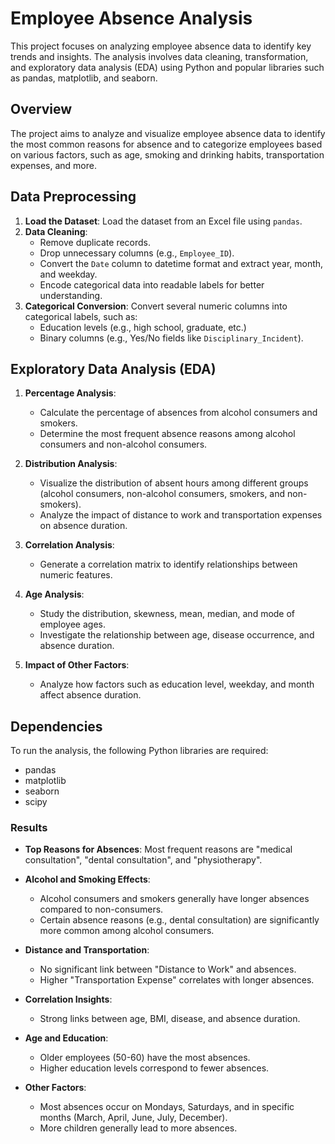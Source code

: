 # Employee Absence Analysis

This project focuses on analyzing employee absence data to identify key trends and insights. The analysis involves data cleaning, transformation, and exploratory data analysis (EDA) using Python and popular libraries such as pandas, matplotlib, and seaborn.

## Overview

The project aims to analyze and visualize employee absence data to identify the most common reasons for absence and to categorize employees based on various factors, such as age, smoking and drinking habits, transportation expenses, and more.

## Data Preprocessing

1. **Load the Dataset**: Load the dataset from an Excel file using `pandas`.
2. **Data Cleaning**:
   - Remove duplicate records.
   - Drop unnecessary columns (e.g., `Employee_ID`).
   - Convert the `Date` column to datetime format and extract year, month, and weekday.
   - Encode categorical data into readable labels for better understanding.
3. **Categorical Conversion**: Convert several numeric columns into categorical labels, such as:
   - Education levels (e.g., high school, graduate, etc.)
   - Binary columns (e.g., Yes/No fields like `Disciplinary_Incident`).

## Exploratory Data Analysis (EDA)

1. **Percentage Analysis**:
   - Calculate the percentage of absences from alcohol consumers and smokers.
   - Determine the most frequent absence reasons among alcohol consumers and non-alcohol consumers.

2. **Distribution Analysis**:
   - Visualize the distribution of absent hours among different groups (alcohol consumers, non-alcohol consumers, smokers, and non-smokers).
   - Analyze the impact of distance to work and transportation expenses on absence duration.

3. **Correlation Analysis**:
   - Generate a correlation matrix to identify relationships between numeric features.

4. **Age Analysis**:
   - Study the distribution, skewness, mean, median, and mode of employee ages.
   - Investigate the relationship between age, disease occurrence, and absence duration.

5. **Impact of Other Factors**:
   - Analyze how factors such as education level, weekday, and month affect absence duration.

## Dependencies

To run the analysis, the following Python libraries are required:

- pandas
- matplotlib
- seaborn
- scipy

### Results

- **Top Reasons for Absences**: Most frequent reasons are "medical consultation", "dental consultation", and "physiotherapy".

- **Alcohol and Smoking Effects**:
  - Alcohol consumers and smokers generally have longer absences compared to non-consumers.
  - Certain absence reasons (e.g., dental consultation) are significantly more common among alcohol consumers.

- **Distance and Transportation**:
  - No significant link between "Distance to Work" and absences.
  - Higher "Transportation Expense" correlates with longer absences.

- **Correlation Insights**:
  - Strong links between age, BMI, disease, and absence duration.

- **Age and Education**:
  - Older employees (50-60) have the most absences.
  - Higher education levels correspond to fewer absences.

- **Other Factors**:
  - Most absences occur on Mondays, Saturdays, and in specific months (March, April, June, July, December).
  - More children generally lead to more absences.

